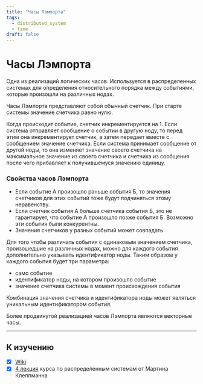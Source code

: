 ```yaml
---
title: "Часы Лэмпорта"
tags: 
  - distributed_system
  - time
draft: false
---
```


# Часы Лэмпорта

Одна из реализаций логических часов.
Используется в распределенных системах для определения относительного порядка между событиями, которые произошли на различных нодах.

Часы Лэмпорта представляют собой обычный счетчик.
При старте системы значение счетчика равно нулю.

Когда происходит событие, счетчик инкрементируется на 1.
Если система отправляет сообщение о событии в другую ноду, то перед этим она инкрементирует счетчик, а затем передает вместе с сообщением значение счетчика.
Если система принимает сообщение от другой ноды, то она изменяет значение своего счетчика на максимальное значение из своего счетчика и счетчика из сообщения после чего прибавляет к получившемуся значению единицу.

### Свойства часов Лэмпорта
- Если событие А произошло раньше события Б, то значения счетчиков для этих событий тоже будут подчиняться этому неравенству.
- Если счетчик события А больше счетчика события Б, это не гарантирует, что событие А произошло позже события Б. Возможно эти события были конкурентны.
- Значения счетчиков у разных событий может совпадать

Для того чтобы различать события с одинаковым значением счетчика, произошедшие на различных нодах, можно для каждого события дополнительно указывать идентификатор ноды.
Таким образом у каждого события будет три параметра:
- само событие
- идентификатор ноды, на котором произошло событие
- значение счетчика системы в момент происхождения события

Комбинация значения счетчика и идентификатора ноды может являться уникальным идентификатором события.

Более продвинутой реализацией часов Лэмпорта являются векторные часы.

---
## К изучению
- [X] [Wiki](https://ru.wikipedia.org/wiki/%D0%A7%D0%B0%D1%81%D1%8B_%D0%9B%D1%8D%D0%BC%D0%BF%D0%BE%D1%80%D1%82%D0%B0)
- [X] [4 лекция](https://www.youtube.com/watch?v=x-D8iFU1d-o&list=PLeKd45zvjcDFUEv_ohr_HdUFe97RItdiB&index=11&ab_channel=MartinKleppmann) курса по распределенным системам от Мартина Клеппманна
